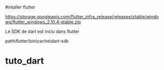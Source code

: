 #intaller flutter 

https://storage.googleapis.com/flutter_infra_release/releases/stable/windows/flutter_windows_2.10.4-stable.zip


Le SDK de dart est inclu dans flutter 


path\flutter\bin\cache\dart-sdk


# tuto_dart
 
